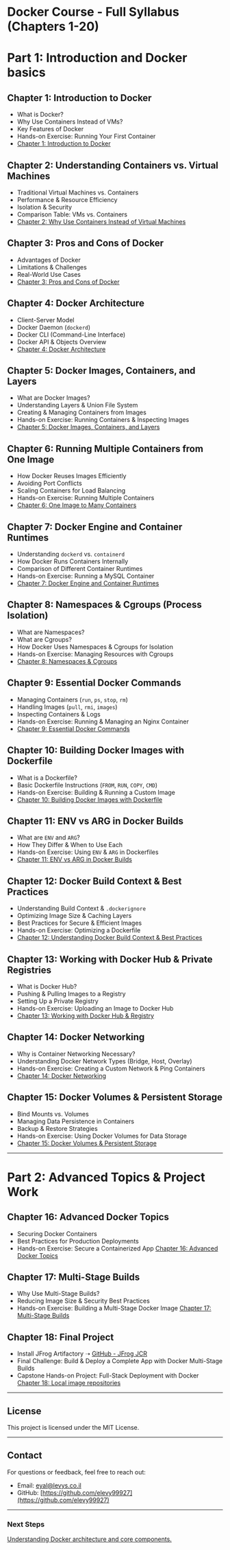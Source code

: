 
# Docker Course - Full Syllabus (Chapters 1-20)
# Part 1: Introduction and Docker basics

##  Chapter 1: Introduction to Docker
- What is Docker?
- Why Use Containers Instead of VMs?
- Key Features of Docker
- Hands-on Exercise: Running Your First Container
- [Chapter 1: Introduction to Docker](https://github.com/elevy99927/docker/blob/main/docs/Chapter-01.md)


##  Chapter 2: Understanding Containers vs. Virtual Machines
- Traditional Virtual Machines vs. Containers
- Performance & Resource Efficiency
- Isolation & Security
- Comparison Table: VMs vs. Containers
- [Chapter 2: Why Use Containers Instead of Virtual Machines](https://github.com/elevy99927/docker/blob/main/docs/Chapter-02.md)

##  Chapter 3: Pros and Cons of Docker
- Advantages of Docker
- Limitations & Challenges
- Real-World Use Cases
- [Chapter 3: Pros and Cons of Docker](https://github.com/elevy99927/docker/blob/main/docs/Chapter-03.md)


##  Chapter 4: Docker Architecture
- Client-Server Model
- Docker Daemon (`dockerd`)
- Docker CLI (Command-Line Interface)
- Docker API & Objects Overview
- [Chapter 4: Docker Architecture](https://github.com/elevy99927/docker/blob/main/docs/Chapter-04.md)

##  Chapter 5: Docker Images, Containers, and Layers
- What are Docker Images?
- Understanding Layers & Union File System
- Creating & Managing Containers from Images
- Hands-on Exercise: Running Containers & Inspecting Images
- [Chapter 5: Docker Images, Containers, and Layers](https://github.com/elevy99927/docker/blob/main/docs/Chapter-05.md)

##  Chapter 6: Running Multiple Containers from One Image
- How Docker Reuses Images Efficiently
- Avoiding Port Conflicts
- Scaling Containers for Load Balancing
- Hands-on Exercise: Running Multiple Containers
- [Chapter 6: One Image to Many Containers](https://github.com/elevy99927/docker/blob/main/docs/Chapter-06.md)

##  Chapter 7: Docker Engine and Container Runtimes
- Understanding `dockerd` vs. `containerd`
- How Docker Runs Containers Internally
- Comparison of Different Container Runtimes
- Hands-on Exercise: Running a MySQL Container
- [Chapter 7: Docker Engine and Container Runtimes](https://github.com/elevy99927/docker/blob/main/docs/Chapter-07.md)

##  Chapter 8: Namespaces & Cgroups (Process Isolation)
- What are Namespaces?
- What are Cgroups?
- How Docker Uses Namespaces & Cgroups for Isolation
- Hands-on Exercise: Managing Resources with Cgroups
- [Chapter 8: Namespaces & Cgroups](https://github.com/elevy99927/docker/blob/main/docs/Chapter-08.md)

##  Chapter 9: Essential Docker Commands
- Managing Containers (`run`, `ps`, `stop`, `rm`)
- Handling Images (`pull`, `rmi`, `images`)
- Inspecting Containers & Logs
- Hands-on Exercise: Running & Managing an Nginx Container
- [Chapter 9: Essential Docker Commands](https://github.com/elevy99927/docker/blob/main/docs/Chapter-09.md)

##  Chapter 10: Building Docker Images with Dockerfile
- What is a Dockerfile?
- Basic Dockerfile Instructions (`FROM`, `RUN`, `COPY`, `CMD`)
- Hands-on Exercise: Building & Running a Custom Image
- [Chapter 10: Building Docker Images with Dockerfile](https://github.com/elevy99927/docker/blob/main/docs/Chapter-10.md)

##  Chapter 11: ENV vs ARG in Docker Builds
- What are `ENV` and `ARG`?
- How They Differ & When to Use Each
- Hands-on Exercise: Using `ENV` & `ARG` in Dockerfiles
- [Chapter 11: ENV vs ARG in Docker Builds](https://github.com/elevy99927/docker/blob/main/docs/Chapter-11.md)

##  Chapter 12: Docker Build Context & Best Practices
- Understanding Build Context & `.dockerignore`
- Optimizing Image Size & Caching Layers
- Best Practices for Secure & Efficient Images
- Hands-on Exercise: Optimizing a Dockerfile
- [Chapter 12: Understanding Docker Build Context & Best Practices](https://github.com/elevy99927/docker/blob/main/docs/Chapter-12.md)

##  Chapter 13: Working with Docker Hub & Private Registries
- What is Docker Hub?
- Pushing & Pulling Images to a Registry
- Setting Up a Private Registry
- Hands-on Exercise: Uploading an Image to Docker Hub
- [Chapter 13: Working with Docker Hub & Registry](https://github.com/elevy99927/docker/blob/main/docs/Chapter-13.md)

##  Chapter 14: Docker Networking
- Why is Container Networking Necessary?
- Understanding Docker Network Types (Bridge, Host, Overlay)
- Hands-on Exercise: Creating a Custom Network & Ping Containers
- [Chapter 14: Docker Networking](https://github.com/elevy99927/docker/blob/main/docs/Chapter-14.md)

##  Chapter 15: Docker Volumes & Persistent Storage
- Bind Mounts vs. Volumes
- Managing Data Persistence in Containers
- Backup & Restore Strategies
- Hands-on Exercise: Using Docker Volumes for Data Storage
- [Chapter 15: Docker Volumes & Persistent Storage](https://github.com/elevy99927/docker/blob/main/docs/Chapter-15.md)

---

# Part 2: Advanced Topics & Project Work

##  Chapter 16: Advanced Docker Topics
- Securing Docker Containers
- Best Practices for Production Deployments
- Hands-on Exercise: Secure a Containerized App
[Chapter 16: Advanced Docker Topics](https://github.com/elevy99927/docker/blob/main/docs/Chapter-16.md)

##  Chapter 17: Multi-Stage Builds
- Why Use Multi-Stage Builds?
- Reducing Image Size & Security Best Practices
- Hands-on Exercise: Building a Multi-Stage Docker Image
[Chapter 17: Multi-Stage Builds](https://github.com/elevy99927/docker/blob/main/docs/Chapter-17.md)

##  Chapter 18: Final Project
- Install JFrog Artifactory ➝ [GitHub - JFrog JCR](https://github.com/elevy99927/Jenkins-k8s/tree/main/Part2-repo/02-Jfrog-JCR)
- Final Challenge: Build & Deploy a Complete App with Docker Multi-Stage Builds
- Capstone Hands-on Project: Full-Stack Deployment with Docker
[Chapter 18: Local image repositories](https://github.com/elevy99927/docker/blob/main/docs/Chapter-18.md)

---

## License
This project is licensed under the MIT License.

---
## Contact
For questions or feedback, feel free to reach out:
- Email: eyal@levys.co.il
- GitHub: [https://github.com/elevy99927](https://github.com/elevy99927)

---
### Next Steps
<A href="./Chapter-01.md">
Understanding Docker architecture and core components. 
</A>
